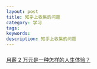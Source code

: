 ```yaml
---
layout: post
title: 知乎上收集的问题
category: 学习
tags: 
keywords: 
description: 知乎上收集的问题
---
```


###
[月薪 2 万元是一种怎样的人生体验？](https://www.zhihu.com/question/27705220)



